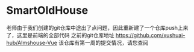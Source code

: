 # SmartOldHouse

老师由于我们创建的git仓库中途出了点问题，因此重新建了一个仓库push上来了，这里是前端的全部代码
之前的git仓库地址 https://github.com/xushuai-hub/Almshouse-Vue 该仓库有第一周的提交情况，请您查阅
